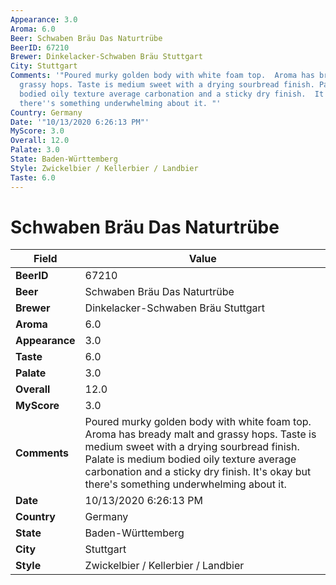 ```yaml
---
Appearance: 3.0
Aroma: 6.0
Beer: Schwaben Bräu Das Naturtrübe
BeerID: 67210
Brewer: Dinkelacker-Schwaben Bräu Stuttgart
City: Stuttgart
Comments: '"Poured murky golden body with white foam top.  Aroma has bready malt and
  grassy hops. Taste is medium sweet with a drying sourbread finish. Palate is medium
  bodied oily texture average carbonation and a sticky dry finish.  It''s okay but
  there''s something underwhelming about it. "'
Country: Germany
Date: '"10/13/2020 6:26:13 PM"'
MyScore: 3.0
Overall: 12.0
Palate: 3.0
State: Baden-Württemberg
Style: Zwickelbier / Kellerbier / Landbier
Taste: 6.0
---
```


# Schwaben Bräu Das Naturtrübe

| Field         | Value |
|---------------|-------|
| **BeerID** | 67210 |
| **Beer** | Schwaben Bräu Das Naturtrübe |
| **Brewer** | Dinkelacker-Schwaben Bräu Stuttgart |
| **Aroma** | 6.0 |
| **Appearance** | 3.0 |
| **Taste** | 6.0 |
| **Palate** | 3.0 |
| **Overall** | 12.0 |
| **MyScore** | 3.0 |
| **Comments** | Poured murky golden body with white foam top.  Aroma has bready malt and grassy hops. Taste is medium sweet with a drying sourbread finish. Palate is medium bodied oily texture average carbonation and a sticky dry finish.  It's okay but there's something underwhelming about it.  |
| **Date** | 10/13/2020 6:26:13 PM |
| **Country** | Germany |
| **State** | Baden-Württemberg |
| **City** | Stuttgart |
| **Style** | Zwickelbier / Kellerbier / Landbier |
